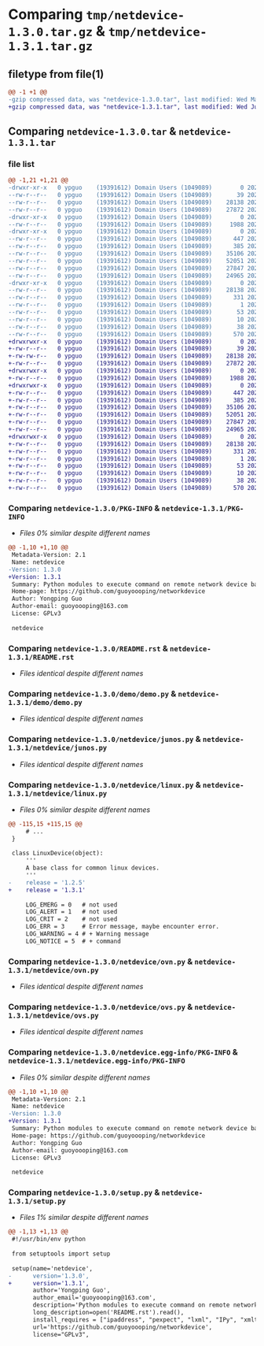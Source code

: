 # Comparing `tmp/netdevice-1.3.0.tar.gz` & `tmp/netdevice-1.3.1.tar.gz`

## filetype from file(1)

```diff
@@ -1 +1 @@
-gzip compressed data, was "netdevice-1.3.0.tar", last modified: Wed May 31 09:29:08 2023, max compression
+gzip compressed data, was "netdevice-1.3.1.tar", last modified: Wed Jun 14 01:36:22 2023, max compression
```

## Comparing `netdevice-1.3.0.tar` & `netdevice-1.3.1.tar`

### file list

```diff
@@ -1,21 +1,21 @@
-drwxr-xr-x   0 ypguo    (19391612) Domain Users (1049089)        0 2023-05-31 09:29:08.555769 netdevice-1.3.0/
--rw-r--r--   0 ypguo    (19391612) Domain Users (1049089)       39 2022-08-17 08:17:30.000000 netdevice-1.3.0/MANIFEST.in
--rw-r--r--   0 ypguo    (19391612) Domain Users (1049089)    28138 2023-05-31 09:29:08.555769 netdevice-1.3.0/PKG-INFO
--rw-r--r--   0 ypguo    (19391612) Domain Users (1049089)    27872 2022-09-06 03:24:48.000000 netdevice-1.3.0/README.rst
-drwxr-xr-x   0 ypguo    (19391612) Domain Users (1049089)        0 2023-05-31 09:29:08.517765 netdevice-1.3.0/demo/
--rw-r--r--   0 ypguo    (19391612) Domain Users (1049089)     1988 2022-08-17 08:17:30.000000 netdevice-1.3.0/demo/demo.py
-drwxr-xr-x   0 ypguo    (19391612) Domain Users (1049089)        0 2023-05-31 09:29:08.532767 netdevice-1.3.0/netdevice/
--rw-r--r--   0 ypguo    (19391612) Domain Users (1049089)      447 2022-08-17 08:17:30.000000 netdevice-1.3.0/netdevice/__init__.py
--rw-r--r--   0 ypguo    (19391612) Domain Users (1049089)      385 2022-08-17 08:17:30.000000 netdevice-1.3.0/netdevice/cisco.py
--rw-r--r--   0 ypguo    (19391612) Domain Users (1049089)    35106 2022-08-17 08:17:30.000000 netdevice-1.3.0/netdevice/junos.py
--rw-r--r--   0 ypguo    (19391612) Domain Users (1049089)    52051 2023-05-31 09:27:06.000000 netdevice-1.3.0/netdevice/linux.py
--rw-r--r--   0 ypguo    (19391612) Domain Users (1049089)    27847 2022-08-17 08:17:30.000000 netdevice-1.3.0/netdevice/ovn.py
--rw-r--r--   0 ypguo    (19391612) Domain Users (1049089)    24965 2022-08-17 08:17:30.000000 netdevice-1.3.0/netdevice/ovs.py
-drwxr-xr-x   0 ypguo    (19391612) Domain Users (1049089)        0 2023-05-31 09:29:08.553774 netdevice-1.3.0/netdevice.egg-info/
--rw-r--r--   0 ypguo    (19391612) Domain Users (1049089)    28138 2023-05-31 09:29:08.000000 netdevice-1.3.0/netdevice.egg-info/PKG-INFO
--rw-r--r--   0 ypguo    (19391612) Domain Users (1049089)      331 2023-05-31 09:29:08.000000 netdevice-1.3.0/netdevice.egg-info/SOURCES.txt
--rw-r--r--   0 ypguo    (19391612) Domain Users (1049089)        1 2023-05-31 09:29:08.000000 netdevice-1.3.0/netdevice.egg-info/dependency_links.txt
--rw-r--r--   0 ypguo    (19391612) Domain Users (1049089)       53 2023-05-31 09:29:08.000000 netdevice-1.3.0/netdevice.egg-info/requires.txt
--rw-r--r--   0 ypguo    (19391612) Domain Users (1049089)       10 2023-05-31 09:29:08.000000 netdevice-1.3.0/netdevice.egg-info/top_level.txt
--rw-r--r--   0 ypguo    (19391612) Domain Users (1049089)       38 2023-05-31 09:29:08.557771 netdevice-1.3.0/setup.cfg
--rw-r--r--   0 ypguo    (19391612) Domain Users (1049089)      570 2023-05-31 09:28:27.000000 netdevice-1.3.0/setup.py
+drwxrwxr-x   0 ypguo    (19391612) Domain Users (1049089)        0 2023-06-14 01:36:22.892691 netdevice-1.3.1/
+-rw-r--r--   0 ypguo    (19391612) Domain Users (1049089)       39 2022-08-17 08:17:30.000000 netdevice-1.3.1/MANIFEST.in
+-rw-rw-r--   0 ypguo    (19391612) Domain Users (1049089)    28138 2023-06-14 01:36:22.892691 netdevice-1.3.1/PKG-INFO
+-rw-r--r--   0 ypguo    (19391612) Domain Users (1049089)    27872 2022-09-06 03:24:48.000000 netdevice-1.3.1/README.rst
+drwxrwxr-x   0 ypguo    (19391612) Domain Users (1049089)        0 2023-06-14 01:36:22.858695 netdevice-1.3.1/demo/
+-rw-r--r--   0 ypguo    (19391612) Domain Users (1049089)     1988 2022-08-17 08:17:30.000000 netdevice-1.3.1/demo/demo.py
+drwxrwxr-x   0 ypguo    (19391612) Domain Users (1049089)        0 2023-06-14 01:36:22.875692 netdevice-1.3.1/netdevice/
+-rw-r--r--   0 ypguo    (19391612) Domain Users (1049089)      447 2022-08-17 08:17:30.000000 netdevice-1.3.1/netdevice/__init__.py
+-rw-r--r--   0 ypguo    (19391612) Domain Users (1049089)      385 2022-08-17 08:17:30.000000 netdevice-1.3.1/netdevice/cisco.py
+-rw-r--r--   0 ypguo    (19391612) Domain Users (1049089)    35106 2022-08-17 08:17:30.000000 netdevice-1.3.1/netdevice/junos.py
+-rw-r--r--   0 ypguo    (19391612) Domain Users (1049089)    52051 2023-06-14 01:35:46.000000 netdevice-1.3.1/netdevice/linux.py
+-rw-r--r--   0 ypguo    (19391612) Domain Users (1049089)    27847 2022-08-17 08:17:30.000000 netdevice-1.3.1/netdevice/ovn.py
+-rw-r--r--   0 ypguo    (19391612) Domain Users (1049089)    24965 2022-08-17 08:17:30.000000 netdevice-1.3.1/netdevice/ovs.py
+drwxrwxr-x   0 ypguo    (19391612) Domain Users (1049089)        0 2023-06-14 01:36:22.890693 netdevice-1.3.1/netdevice.egg-info/
+-rw-r--r--   0 ypguo    (19391612) Domain Users (1049089)    28138 2023-06-14 01:36:22.000000 netdevice-1.3.1/netdevice.egg-info/PKG-INFO
+-rw-r--r--   0 ypguo    (19391612) Domain Users (1049089)      331 2023-06-14 01:36:22.000000 netdevice-1.3.1/netdevice.egg-info/SOURCES.txt
+-rw-r--r--   0 ypguo    (19391612) Domain Users (1049089)        1 2023-06-14 01:36:22.000000 netdevice-1.3.1/netdevice.egg-info/dependency_links.txt
+-rw-r--r--   0 ypguo    (19391612) Domain Users (1049089)       53 2023-06-14 01:36:22.000000 netdevice-1.3.1/netdevice.egg-info/requires.txt
+-rw-r--r--   0 ypguo    (19391612) Domain Users (1049089)       10 2023-06-14 01:36:22.000000 netdevice-1.3.1/netdevice.egg-info/top_level.txt
+-rw-r--r--   0 ypguo    (19391612) Domain Users (1049089)       38 2023-06-14 01:36:22.894692 netdevice-1.3.1/setup.cfg
+-rw-r--r--   0 ypguo    (19391612) Domain Users (1049089)      570 2023-06-14 01:35:56.000000 netdevice-1.3.1/setup.py
```

### Comparing `netdevice-1.3.0/PKG-INFO` & `netdevice-1.3.1/PKG-INFO`

 * *Files 0% similar despite different names*

```diff
@@ -1,10 +1,10 @@
 Metadata-Version: 2.1
 Name: netdevice
-Version: 1.3.0
+Version: 1.3.1
 Summary: Python modules to execute command on remote network device based on pexpect.
 Home-page: https://github.com/guoyoooping/networkdevice
 Author: Yongping Guo
 Author-email: guoyoooping@163.com
 License: GPLv3
 
 netdevice
```

### Comparing `netdevice-1.3.0/README.rst` & `netdevice-1.3.1/README.rst`

 * *Files identical despite different names*

### Comparing `netdevice-1.3.0/demo/demo.py` & `netdevice-1.3.1/demo/demo.py`

 * *Files identical despite different names*

### Comparing `netdevice-1.3.0/netdevice/junos.py` & `netdevice-1.3.1/netdevice/junos.py`

 * *Files identical despite different names*

### Comparing `netdevice-1.3.0/netdevice/linux.py` & `netdevice-1.3.1/netdevice/linux.py`

 * *Files 0% similar despite different names*

```diff
@@ -115,15 +115,15 @@
     # ...
 }
 
 class LinuxDevice(object):
     '''
     A base class for common linux devices.
     '''
-    release = '1.2.5'
+    release = '1.3.1'
 
     LOG_EMERG = 0   # not used
     LOG_ALERT = 1   # not used
     LOG_CRIT = 2    # not used
     LOG_ERR = 3     # Error message, maybe encounter error.
     LOG_WARNING = 4 # + Warning message
     LOG_NOTICE = 5  # + command
```

### Comparing `netdevice-1.3.0/netdevice/ovn.py` & `netdevice-1.3.1/netdevice/ovn.py`

 * *Files identical despite different names*

### Comparing `netdevice-1.3.0/netdevice/ovs.py` & `netdevice-1.3.1/netdevice/ovs.py`

 * *Files identical despite different names*

### Comparing `netdevice-1.3.0/netdevice.egg-info/PKG-INFO` & `netdevice-1.3.1/netdevice.egg-info/PKG-INFO`

 * *Files 0% similar despite different names*

```diff
@@ -1,10 +1,10 @@
 Metadata-Version: 2.1
 Name: netdevice
-Version: 1.3.0
+Version: 1.3.1
 Summary: Python modules to execute command on remote network device based on pexpect.
 Home-page: https://github.com/guoyoooping/networkdevice
 Author: Yongping Guo
 Author-email: guoyoooping@163.com
 License: GPLv3
 
 netdevice
```

### Comparing `netdevice-1.3.0/setup.py` & `netdevice-1.3.1/setup.py`

 * *Files 1% similar despite different names*

```diff
@@ -1,13 +1,13 @@
 #!/usr/bin/env python
 
 from setuptools import setup
 
 setup(name='netdevice',
-      version='1.3.0',
+      version='1.3.1',
       author='Yongping Guo',
       author_email='guoyoooping@163.com',
       description='Python modules to execute command on remote network device based on pexpect.',
       long_description=open('README.rst').read(),
       install_requires = ["ipaddress", "pexpect", "lxml", "IPy", "xmltodict", "dpkt", "simplejson"],
       url='https://github.com/guoyoooping/networkdevice',
       license="GPLv3",
```

